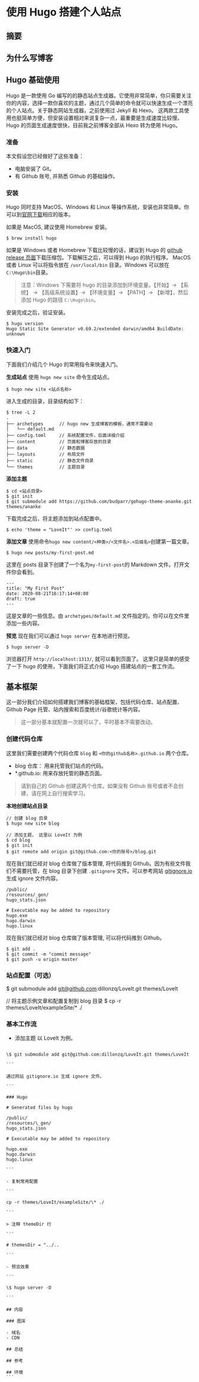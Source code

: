 # 使用 Hugo 搭建个人站点


## 摘要

## 为什么写博客

## Hugo 基础使用

Hugo 是一款使用 Go 编写的的静态站点生成器。它使用非常简单，你只需要关注你的内容，选择一款你喜欢的主题，通过几个简单的命令就可以快速生成一个漂亮的个人站点。关于静态网站生成器，之前使用过 Jekyll 和 Hexo。 这两款工具使用也挺简单方便，但安装设置相对来说复杂一点，最重要是生成速度比较慢。Hugo 的页面生成速度很快，目前我之前博客全部从 Hexo 转为使用 Hugo。

### 准备

本文假设您已经做好了这些准备：

- 电脑安装了 Git。
- 有 Github 账号, 并熟悉 Github 的基础操作。

### 安装

Hugo 同时支持 MacOS、Windows 和 Linux 等操作系统，安装也非常简单。你可以到[官网下载](https://gohugo.io/getting-started/installing/)相应的版本。

如果是 MacOS, 建议使用 Homebrew 安装。

```
$ brew install hugo
```

如果是 Windows 或者 Homebrew 下载比较慢的话，建议到 Hugo 的 [github release 页面](https://github.com/gohugoio/hugo/releases)下载压缩包。下载解压之后，可以得到 Hugo 的执行程序。
MacOS 或者 Linux 可以将指令放在 `/usr/local/bin` 目录。Windows 可以放在 `C:\Hugo\bin`目录。

> 注意：Windows 下需要将 hugo 的目录添加到环境变量。【开始】-> 【系统】 -> 【高级系统设置】-> 【环境变量】-> 【PATH】-> 【新增】，然后添加 Hugo 的路径 `C:\Hugo\bin`。

安装完成之后，验证安装。

```
$ hugo version
Hugo Static Site Generator v0.69.2/extended darwin/amd64 BuildDate: unknown
```

### 快速入门

下面我们介绍几个 Hugo 的常用指令来快速入门。

**生成站点**
使用 `hugo new site` 命令生成站点。

```
$ hugo new site <站点名称>
```

进入生成的目录，目录结构如下：

```
$ tree -L 2
.
├── archetypes      // hugo new 生成博客的模板，通常不需要动
│   └── default.md
├── config.toml     // 系统配置文件，后面详细介绍
├── content         // 页面和博客存放的目录
├── data            // 静态数据
├── layouts         // 布局文件
├── static          // 静态文件目录
└── themes          // 主题目录
```

**添加主题**

```
$ cd <站点目录>
$ git init
$ git submodule add https://github.com/budparr/gohugo-theme-ananke.git themes/ananke
```

下载完成之后，将主题添加到站点配置中。

```
$ echo 'theme = "LoveIt"' >> config.toml
```

**添加文章**
使用命令`hugo new content/<种类>/<文件名>.<后缀名>`创建第一篇文章。

```
$ hugo new posts/my-first-post.md
```

这里在 posts 目录下创建了一个名为`my-first-post`的 Markdown 文件。打开文件你会看到。

```
---
title: "My First Post"
date: 2020-08-21T16:17:14+08:00
draft: true
---
```

这是文章的一些信息。由 `archetypes/default.md` 文件指定的。你可以在文件里添加一些内容。

**预览**
现在我们可以通过 `hugo server` 在本地进行预览。

```
$ hugo server -D
```

浏览器打开 `http://localhost:1313/`, 就可以看到页面了。
这里只是简单的感受了一下 hugo 的使用，下面我们将正式介绍 Hugo 搭建站点的一套工作流。

## 基本框架

这一部分我们介绍如何搭建我们博客的基础框架，包括代码仓库、站点配置、Github Page 托管、站内搜索和百度统计/谷歌统计等内容。

> 这一部分基本就配置一次就可以了，平时基本不需要改动。

### 创建代码仓库

这里我们需要创建两个代码仓库 `blog` 和 `<你的github名称>.github.io` 两个仓库。

- blog 仓库： 用来托管我们站点的代码。
- \*.github.io: 用来存放托管的静态页面。

> 请到自己的 Github 创建这两个仓库。如果没有 Github 账号或者不会创建，请在网上自行搜索学习。

**本地创建站点目录**

```
// 创建 blog 目录
$ hugo new site blog

// 添加主题， 这里以 LoveIt 为例
$ cd blog
$ git init
$ git remote add origin git@github.com:<你的账号>/blog.git
```

现在我们就已经对 blog 仓库做了版本管理, 将代码推到 Github。因为有些文件我们不需要托管，在 blog 目录下创建 `.gitignore` 文件。可以参考网站 [gitignore.io](https://www.toptal.com/developers/gitignore) 生成 ignore 文件内容。

```
/public/
/resources/_gen/
hugo_stats.json

# Executable may be added to repository
hugo.exe
hugo.darwin
hugo.linux
```

现在我们就已经对 blog 仓库做了版本管理, 可以将代码推到 Github。

```
$ git add .
$ git commit -m "commit message"
$ git push -u origin master
```

### 站点配置（可选）

\$ git submodule add git@github.com:dillonzq/LoveIt.git themes/LoveIt

// 将主题示例文章和配置复制到 blog 目录
\$ cp -r themes/LoveIt/exampleSite/\* ./

### 基本工作流

- 添加主题
  以 LoveIt 为例。

````

\$ git submodule add git@github.com:dillonzq/LoveIt.git themes/LoveIt

```

通过网站 gitignore.io 生成 ignore 文件。

```

### Hugo

# Generated files by hugo

/public/
/resources/\_gen/
hugo_stats.json

# Executable may be added to repository

hugo.exe
hugo.darwin
hugo.linux

```

- 复制常用配置

```

cp -r themes/LoveIt/exampleSite/\* ./

```

> 注释 themeDir 行

```

# themesDir = "../..

```

- 预览效果

```

\$ hugo server -D

```

## 内容

### 图床

- 域名
- CDN

## 总结

## 参考

## 环境
```
````

